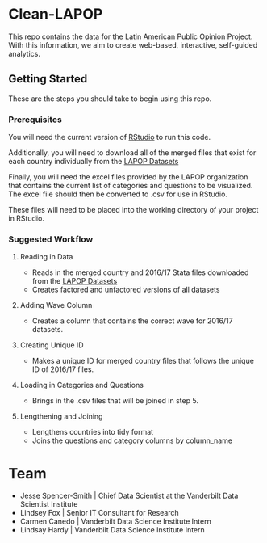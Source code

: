 # Clean-LAPOP
This repo contains the data for the Latin American Public Opinion Project. With this information, we aim to create web-based, interactive, self-guided analytics.

## Getting Started
These are the steps you should take to begin using this repo.

### Prerequisites
You will need the current version of [RStudio](https://www.rstudio.com/products/rstudio/#Desktop) to run this code.

Additionally, you will need to download all of the merged files that exist for each country individually from the [LAPOP Datasets](http://datasets.americasbarometer.org/database/index.php)

Finally, you will need the excel files provided by the LAPOP organization that contains the current list of categories and questions to be visualized. The excel file should then be converted to .csv for use in RStudio.

These files will need to be placed into the working directory of your project in RStudio.

### Suggested Workflow
1. Reading in Data
    + Reads in the merged country and 2016/17 Stata files downloaded from the [LAPOP Datasets](http://datasets.americasbarometer.org/database/index.php)
    + Creates factored and unfactored versions of all datasets
  
2. Adding Wave Column
    + Creates a column that contains the correct wave for 2016/17 datasets.

3. Creating Unique ID
    + Makes a unique ID for merged country files that follows the unique ID of 2016/17 files.
    
4. Loading in Categories and Questions
    + Brings in the .csv files that will be joined in step 5.

5. Lengthening and Joining
    + Lengthens countries into tidy format
    + Joins the questions and category columns by column_name

# Team
* Jesse Spencer-Smith | Chief Data Scientist at the Vanderbilt Data Scientist Institute
* Lindsey Fox | Senior IT Consultant for Research
* Carmen Canedo | Vanderbilt Data Science Institute Intern
* Lindsay Hardy | Vanderbilt Data Science Institute Intern
